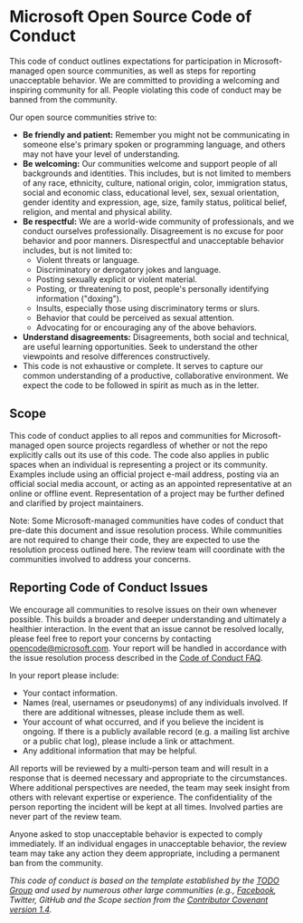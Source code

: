 # Microsoft Open Source Code of Conduct

This code of conduct outlines expectations for participation in Microsoft-managed open source communities, as well as steps for reporting unacceptable behavior. We are committed to providing a welcoming and inspiring community for all. People violating this code of conduct may be banned from the community.

Our open source communities strive to:

- **Be friendly and patient:** Remember you might not be communicating in someone else's primary spoken or programming language, and others may not have your level of understanding.
- **Be welcoming:** Our communities welcome and support people of all backgrounds and identities. This includes, but is not limited to members of any race, ethnicity, culture, national origin, color, immigration status, social and economic class, educational level, sex, sexual orientation, gender identity and expression, age, size, family status, political belief, religion, and mental and physical ability.
- **Be respectful:** We are a world-wide community of professionals, and we conduct ourselves professionally. Disagreement is no excuse for poor behavior and poor manners. Disrespectful and unacceptable behavior includes, but is not limited to:
  - Violent threats or language.
  - Discriminatory or derogatory jokes and language.
  - Posting sexually explicit or violent material.
  - Posting, or threatening to post, people's personally identifying information ("doxing").
  - Insults, especially those using discriminatory terms or slurs.
  - Behavior that could be perceived as sexual attention.
  - Advocating for or encouraging any of the above behaviors.
- **Understand disagreements:** Disagreements, both social and technical, are useful learning opportunities. Seek to understand the other viewpoints and resolve differences constructively.
- This code is not exhaustive or complete. It serves to capture our common understanding of a productive, collaborative environment. We expect the code to be followed in spirit as much as in the letter.

## Scope

This code of conduct applies to all repos and communities for Microsoft-managed open source projects regardless of whether or not the repo explicitly calls out its use of this code. The code also applies in public spaces when an individual is representing a project or its community. Examples include using an official project e-mail address, posting via an official social media account, or acting as an appointed representative at an online or offline event. Representation of a project may be further defined and clarified by project maintainers.

Note: Some Microsoft-managed communities have codes of conduct that pre-date this document and issue resolution process. While communities are not required to change their code, they are expected to use the resolution process outlined here. The review team will coordinate with the communities involved to address your concerns.

## Reporting Code of Conduct Issues

We encourage all communities to resolve issues on their own whenever possible. This builds a broader and deeper understanding and ultimately a healthier interaction. In the event that an issue cannot be resolved locally, please feel free to report your concerns by contacting [opencode@microsoft.com](mailto:opencode@microsoft.com). Your report will be handled in accordance with the issue resolution process described in the [Code of Conduct FAQ](https://opensource.microsoft.com/codeofconduct/faq/).

In your report please include:

- Your contact information.
- Names (real, usernames or pseudonyms) of any individuals involved. If there are additional witnesses, please include them as well.
- Your account of what occurred, and if you believe the incident is ongoing. If there is a publicly available record (e.g. a mailing list archive or a public chat log), please include a link or attachment.
- Any additional information that may be helpful.

All reports will be reviewed by a multi-person team and will result in a response that is deemed necessary and appropriate to the circumstances. Where additional perspectives are needed, the team may seek insight from others with relevant expertise or experience. The confidentiality of the person reporting the incident will be kept at all times. Involved parties are never part of the review team.

Anyone asked to stop unacceptable behavior is expected to comply immediately. If an individual engages in unacceptable behavior, the review team may take any action they deem appropriate, including a permanent ban from the community.

_This code of conduct is based on the template established by the [TODO Group](http://todogroup.org/) and used by numerous other large communities (e.g., [Facebook](https://code.facebook.com/pages/876921332402685/open-source-code-of-conduct), Twitter, GitHub and the Scope section from the [Contributor Covenant version 1.4](http://contributor-covenant.org/version/1/4/)._

